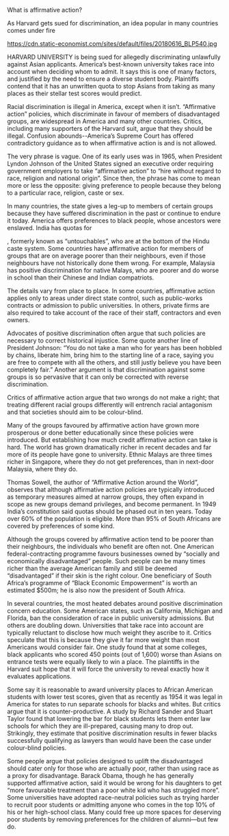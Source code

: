 What is affirmative action?

As Harvard gets sued for discrimination, an idea popular in many countries comes under fire

https://cdn.static-economist.com/sites/default/files/20180616_BLP540.jpg

HARVARD UNIVERSITY is being sued for allegedly discriminating unlawfully against Asian applicants. America’s best-known university takes race into account when deciding whom to admit. It says this is one of many factors, and justified by the need to ensure a diverse student body. Plaintiffs contend that it has an unwritten quota to stop Asians from taking as many places as their stellar test scores would predict.

Racial discrimination is illegal in America, except when it isn’t. “Affirmative action” policies, which discriminate in favour of members of disadvantaged groups, are widespread in America and many other countries. Critics, including many supporters of the Harvard suit, argue that they should be illegal. Confusion abounds--America’s Supreme Court has offered contradictory guidance as to when affirmative action is and is not allowed.

The very phrase is vague. One of its early uses was in 1965, when President Lyndon Johnson of the United States signed an executive order requiring government employers to take “affirmative action” to “hire without regard to race, religion and national origin”. Since then, the phrase has come to mean more or less the opposite: giving preference to people because they belong to a particular race, religion, caste or sex.

In many countries, the state gives a leg-up to members of certain groups because they have suffered discrimination in the past or continue to endure it today. America offers preferences to black people, whose ancestors were enslaved. India has quotas for 

, formerly known as “untouchables”, who are at the bottom of the Hindu caste system. Some countries have affirmative action for members of groups that are on average poorer than their neighbours, even if those neighbours have not historically done them wrong. For example, Malaysia has positive discrimination for native Malays, who are poorer and do worse in school than their Chinese and Indian compatriots.

The details vary from place to place. In some countries, affirmative action applies only to areas under direct state control, such as public-works contracts or admission to public universities. In others, private firms are also required to take account of the race of their staff, contractors and even owners.

Advocates of positive discrimination often argue that such policies are necessary to correct historical injustice. Some quote another line of President Johnson: “You do not take a man who for years has been hobbled by chains, liberate him, bring him to the starting line of a race, saying you are free to compete with all the others, and still justly believe you have been completely fair.” Another argument is that discrimination against some groups is so pervasive that it can only be corrected with reverse discrimination.

Critics of affirmative action argue that two wrongs do not make a right; that treating different racial groups differently will entrench racial antagonism and that societies should aim to be colour-blind.

Many of the groups favoured by affirmative action have grown more prosperous or done better educationally since these policies were introduced. But establishing how much credit affirmative action can take is hard. The world has grown dramatically richer in recent decades and far more of its people have gone to university. Ethnic Malays are three times richer in Singapore, where they do not get preferences, than in next-door Malaysia, where they do.

Thomas Sowell, the author of “Affirmative Action around the World”, observes that although affirmative action policies are typically introduced as temporary measures aimed at narrow groups, they often expand in scope as new groups demand privileges, and become permanent. In 1949 India’s constitution said quotas should be phased out in ten years. Today over 60% of the population is eligible. More than 95% of South Africans are covered by preferences of some kind. 

Although the groups covered by affirmative action tend to be poorer than their neighbours, the individuals who benefit are often not. One American federal-contracting programme favours businesses owned by “socially and economically disadvantaged” people. Such people can be many times richer than the average American family and still be deemed “disadvantaged” if their skin is the right colour. One beneficiary of South Africa’s programme of “Black Economic Empowerment” is worth an estimated $500m; he is also now the president of South Africa.

In several countries, the most heated debates around positive discrimination concern education. Some American states, such as California, Michigan and Florida, ban the consideration of race in public university admissions. But others are doubling down. Universities that take race into account are typically reluctant to disclose how much weight they ascribe to it. Critics speculate that this is because they give it far more weight than most Americans would consider fair. One study found that at some colleges, black applicants who scored 450 points (out of 1,600) worse than Asians on entrance tests were equally likely to win a place. The plaintiffs in the Harvard suit hope that it will force the university to reveal exactly how it evaluates applications. 

Some say it is reasonable to award university places to African American students with lower test scores, given that as recently as 1954 it was legal in America for states to run separate schools for blacks and whites. But critics argue that it is counter-productive. A study by Richard Sander and Stuart Taylor found that lowering the bar for black students lets them enter law schools for which they are ill-prepared, causing many to drop out. Strikingly, they estimate that positive discrimination results in fewer blacks successfully qualifying as lawyers than would have been the case under colour-blind policies.  

Some people argue that policies designed to uplift the disadvantaged should cater only for those who are actually poor, rather than using race as a proxy for disadvantage. Barack Obama, though he has generally supported affirmative action, said it would be wrong for his daughters to get “more favourable treatment than a poor white kid who has struggled more”. Some universities have adopted race-neutral policies such as trying harder to recruit poor students or admitting anyone who comes in the top 10% of his or her high-school class. Many could free up more spaces for deserving poor students by removing preferences for the children of alumni—but few do.